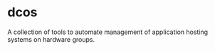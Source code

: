 dcos
====

A collection of tools to automate management of application hosting systems on hardware groups.
